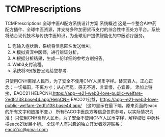 # TCMPrescriptions
TCMPrescriptions
全球中医AI配方系统设计方案
系统概述
这是一个整合AI中药配方插件、全球中医资源，并支持多种加密货币支付的综合性中医处方平台。系统将结合现代技术与传统中医知识，为全球用户提供智能化的中医诊疗服务。

1. 您输入症状后，系统将信息匿名发送给AI。
2. AI模拟资深中医师，进行辨证分析。
3. AI根据分析结果，生成一份详细的参考方剂报告。
4. Web3支付流程。
5. 系统将3份报告呈现给您参考.


只使用CNH离岸人民币，为了安全不使用CNY人民币字样。替天容人，正心正念；一切福田，不离方寸；从心而觅，感无不通，言宜慢，心宜善。
添加上链接，EAOC21 HELPCNH,https://app--e21-web3-love-public-welfare-2edfc138.base44.app/HelpCNH
EACO21公益，https://app--e21-web3-love-public-welfare-2edfc138.base44.app/
（这句显示在最下端，原来页面的eaco的所有文字和链接不变，）
所有EACO中医良方等信息仅供参考，以实际情况为准！
只使用CNH离岸人民币，为了安全不使用CNY人民币字样，解释权归 中药科技eaco21发展小组。
全球华人有兴趣的独立开发者欢迎联系：eaco2cc@gmail.com
